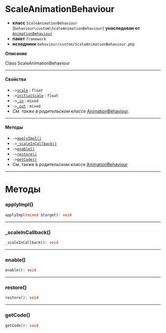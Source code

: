 # ScaleAnimationBehaviour

- **класс** `ScaleAnimationBehaviour` (`behaviour\custom\ScaleAnimationBehaviour`) **унаследован от** [`AnimationBehaviour`](https://github.com/jphp-compiler/develnext/blob/master/dn-app-framework/api-docs/classes/php/gui/framework/behaviour/custom/AnimationBehaviour.ru.md)
- **пакет** `framework`
- **исходники** `behaviour/custom/ScaleAnimationBehaviour.php`

**Описание**

Class ScaleAnimationBehaviour

---

#### Свойства

- `->`[`scale`](#prop-scale) : `float`
- `->`[`initialScale`](#prop-initialscale) : `float`
- `->`[`_in`](#prop-_in) : `mixed`
- `->`[`_out`](#prop-_out) : `mixed`
- *См. также в родительском классе* [AnimationBehaviour](https://github.com/jphp-compiler/develnext/blob/master/dn-app-framework/api-docs/classes/php/gui/framework/behaviour/custom/AnimationBehaviour.ru.md).

---

#### Методы

- `->`[`applyImpl()`](#method-applyimpl)
- `->`[`_scaleInCallback()`](#method-_scaleincallback)
- `->`[`enable()`](#method-enable)
- `->`[`restore()`](#method-restore)
- `->`[`getCode()`](#method-getcode)
- См. также в родительском классе [AnimationBehaviour](https://github.com/jphp-compiler/develnext/blob/master/dn-app-framework/api-docs/classes/php/gui/framework/behaviour/custom/AnimationBehaviour.ru.md)

---
# Методы

<a name="method-applyimpl"></a>

### applyImpl()
```php
applyImpl(mixed $target): void
```

---

<a name="method-_scaleincallback"></a>

### _scaleInCallback()
```php
_scaleInCallback(): void
```

---

<a name="method-enable"></a>

### enable()
```php
enable(): void
```

---

<a name="method-restore"></a>

### restore()
```php
restore(): void
```

---

<a name="method-getcode"></a>

### getCode()
```php
getCode(): void
```